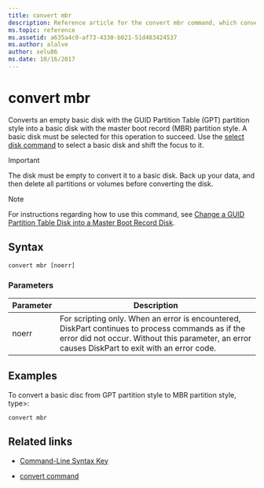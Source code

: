 ```yaml
---
title: convert mbr
description: Reference article for the convert mbr command, which converts an empty basic disk with the GUID Partition Table (GPT) partition style into a basic disk with the master boot record (MBR) partition style.
ms.topic: reference
ms.assetid: a635a4c0-af73-4330-b021-51d483424537
ms.author: alalve
author: xelu86
ms.date: 10/16/2017
---
```


# convert mbr

Converts an empty basic disk with the GUID Partition Table (GPT) partition style into a basic disk with the master boot record (MBR) partition style. A basic disk must be selected for this operation to succeed. Use the [select disk command](select-disk.md) to select a basic disk and shift the focus to it.

> [!IMPORTANT]
> The disk must be empty to convert it to a basic disk. Back up your data, and then delete all partitions or volumes before converting the disk.

> [!NOTE]
> For instructions regarding how to use this command, see [Change a GUID Partition Table Disk into a Master Boot Record Disk](/previous-versions/windows/it-pro/windows-server-2008-r2-and-2008/cc725797(v=ws.11)).

## Syntax

```
convert mbr [noerr]
```

### Parameters

| Parameter | Description |
| --------- | ----------- |
| noerr | For scripting only. When an error is encountered, DiskPart continues to process commands as if the error did not occur. Without this parameter, an error causes DiskPart to exit with an error code. |

## Examples

To convert a basic disc from GPT partition style to MBR partition style, type>:

```
convert mbr
```

## Related links

- [Command-Line Syntax Key](command-line-syntax-key.md)

- [convert command](convert.md)

